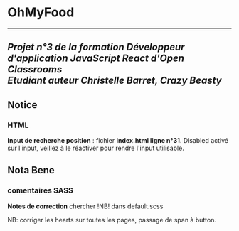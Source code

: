 # OhMyFood  
---     
_Projet n°3 de la formation Développeur d'application JavaScript React d'Open Classrooms_  
_Etudiant auteur Christelle Barret, Crazy Beasty_  
---  
## Notice
    
### HTML  
**Input de recherche position** : fichier **index.html ligne n°31**. Disabled activé sur l'input, veillez à le réactiver pour rendre l'input utilisable.

## Nota Bene    
### comentaires SASS  
**Notes de correction** chercher !NB! dans default.scss  
  
NB: corriger les hearts sur toutes les pages, passage de span à button.

